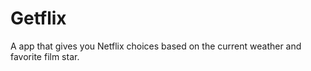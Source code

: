 # Getflix
A app that gives you Netflix choices based on the current weather and favorite film star. 
